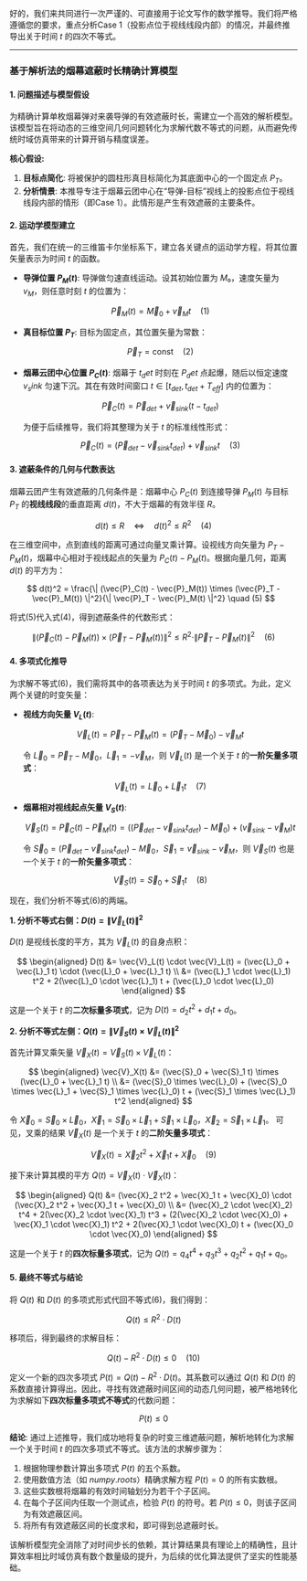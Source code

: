 好的，我们来共同进行一次严谨的、可直接用于论文写作的数学推导。我们将严格遵循您的要求，重点分析Case 1（投影点位于视线线段内部）的情况，并最终推导出关于时间 $t$ 的四次不等式。

---

### **基于解析法的烟幕遮蔽时长精确计算模型**

#### **1. 问题描述与模型假设**

为精确计算单枚烟幕弹对来袭导弹的有效遮蔽时长，需建立一个高效的解析模型。该模型旨在将动态的三维空间几何问题转化为求解代数不等式的问题，从而避免传统时域仿真带来的计算开销与精度误差。

**核心假设:**

1. **目标点简化**: 将被保护的圆柱形真目标简化为其底面中心的一个固定点 $P_T$。
2. **分析情景**: 本推导专注于烟幕云团中心在“导弹-目标”视线上的投影点位于视线线段内部的情形（即Case 1）。此情形是产生有效遮蔽的主要条件。

#### **2. 运动学模型建立**

首先，我们在统一的三维笛卡尔坐标系下，建立各关键点的运动学方程，将其位置矢量表示为时间 $t$ 的函数。

* **导弹位置 $P_M(t)$**: 导弹做匀速直线运动。设其初始位置为 $M₀$，速度矢量为 $v_M$，则任意时刻 $t$ 的位置为：

  $$
  \vec{P}_M(t) = \vec{M}_0 + \vec{v}_M t \quad (1)
  $$
* **真目标位置 $P_T$**: 目标为固定点，其位置矢量为常数：

  $$
  \vec{P}_T = \text{const} \quad (2)
  $$
* **烟幕云团中心位置 $P_C(t)$**: 烟幕于 $t_det$ 时刻在 $P_det$ 点起爆，随后以恒定速度 $v_sink$ 匀速下沉。其在有效时间窗口 $t \in [t_{det}, t_{det} + T_{eff}]$ 内的位置为：

  $$
  \vec{P}_C(t) = \vec{P}_{det} + \vec{v}_{sink}(t - t_{det})
  $$

  为便于后续推导，我们将其整理为关于 $t$ 的标准线性形式：

  $$
  \vec{P}_C(t) = (\vec{P}_{det} - \vec{v}_{sink}t_{det}) + \vec{v}_{sink}t \quad (3)
  $$

#### **3. 遮蔽条件的几何与代数表达**

烟幕云团产生有效遮蔽的几何条件是：烟幕中心 $P_C(t)$ 到连接导弹 $P_M(t)$ 与目标 $P_T$ 的**视线线段**的垂直距离 $d(t)$，不大于烟幕的有效半径 $R$。

$$
d(t) \le R \quad \iff \quad d(t)^2 \le R^2 \quad (4)
$$

在三维空间中，点到直线的距离可通过向量叉乘计算。设视线方向矢量为 $P_T - P_M(t)$，烟幕中心相对于视线起点的矢量为 $P_C(t) - P_M(t)$。根据向量几何，距离 $d(t)$ 的平方为：

$$
d(t)^2 = \frac{\| (\vec{P}_C(t) - \vec{P}_M(t)) \times (\vec{P}_T - \vec{P}_M(t)) \|^2}{\| \vec{P}_T - \vec{P}_M(t) \|^2} \quad (5)
$$

将式(5)代入式(4)，得到遮蔽条件的代数形式：

$$
\| (\vec{P}_C(t) - \vec{P}_M(t)) \times (\vec{P}_T - \vec{P}_M(t)) \|^2 \le R^2 \cdot \| \vec{P}_T - \vec{P}_M(t) \|^2 \quad (6)
$$

#### **4. 多项式化推导**

为求解不等式(6)，我们需将其中的各项表达为关于时间 $t$ 的多项式。为此，定义两个关键的时变矢量：

* **视线方向矢量 $V_L(t)$**:

  $$
  \vec{V}_L(t) = \vec{P}_T - \vec{P}_M(t) = (\vec{P}_T - \vec{M}_0) - \vec{v}_M t
  $$

  令 $\vec{L}_0 = \vec{P}_T - \vec{M}_0$，$\vec{L}_1 = -\vec{v}_M$，则 $\vec{V}_L(t)$ 是一个关于 $t$ 的**一阶矢量多项式**：

  $$
  \vec{V}_L(t) = \vec{L}_0 + \vec{L}_1 t \quad (7)
  $$
* **烟幕相对视线起点矢量 $V_S(t)$**:

  $$
  \vec{V}_S(t) = \vec{P}_C(t) - \vec{P}_M(t) = ((\vec{P}_{det} - \vec{v}_{sink}t_{det}) - \vec{M}_0) + (\vec{v}_{sink} - \vec{v}_M)t
  $$

  令 $\vec{S}_0 = (\vec{P}_{det} - \vec{v}_{sink}t_{det}) - \vec{M}_0$，$\vec{S}_1 = \vec{v}_{sink} - \vec{v}_M$，则 $\vec{V}_S(t)$ 也是一个关于 $t$ 的**一阶矢量多项式**：

  $$
  \vec{V}_S(t) = \vec{S}_0 + \vec{S}_1 t \quad (8)
  $$

现在，我们分析不等式(6)的两端。

**1. 分析不等式右侧：$D(t) = \| \vec{V}_L(t) \|^2$**

$D(t)$ 是视线长度的平方，其为 $\vec{V}_L(t)$ 的自身点积：

$$
\begin{aligned}
D(t) &= \vec{V}_L(t) \cdot \vec{V}_L(t) = (\vec{L}_0 + \vec{L}_1 t) \cdot (\vec{L}_0 + \vec{L}_1 t) \\
&= (\vec{L}_1 \cdot \vec{L}_1) t^2 + 2(\vec{L}_0 \cdot \vec{L}_1) t + (\vec{L}_0 \cdot \vec{L}_0)
\end{aligned}
$$

这是一个关于 $t$ 的**二次标量多项式**，记为 $D(t) = d_2 t^2 + d_1 t + d_0$。

**2. 分析不等式左侧：$Q(t) = \| \vec{V}_S(t) \times \vec{V}_L(t) \|^2$**

首先计算叉乘矢量 $\vec{V}_X(t) = \vec{V}_S(t) \times \vec{V}_L(t)$：

$$
\begin{aligned}
\vec{V}_X(t) &= (\vec{S}_0 + \vec{S}_1 t) \times (\vec{L}_0 + \vec{L}_1 t) \\
&= (\vec{S}_0 \times \vec{L}_0) + (\vec{S}_0 \times \vec{L}_1 + \vec{S}_1 \times \vec{L}_0) t + (\vec{S}_1 \times \vec{L}_1) t^2
\end{aligned}
$$

令 $\vec{X}_0 = \vec{S}_0 \times \vec{L}_0$，$\vec{X}_1 = \vec{S}_0 \times \vec{L}_1 + \vec{S}_1 \times \vec{L}_0$，$\vec{X}_2 = \vec{S}_1 \times \vec{L}_1$。
可见，叉乘的结果 $\vec{V}_X(t)$ 是一个关于 $t$ 的**二阶矢量多项式**：

$$
\vec{V}_X(t) = \vec{X}_2 t^2 + \vec{X}_1 t + \vec{X}_0 \quad (9)
$$

接下来计算其模的平方 $Q(t) = \vec{V}_X(t) \cdot \vec{V}_X(t)$：

$$
\begin{aligned}
Q(t) &= (\vec{X}_2 t^2 + \vec{X}_1 t + \vec{X}_0) \cdot (\vec{X}_2 t^2 + \vec{X}_1 t + \vec{X}_0) \\
&= (\vec{X}_2 \cdot \vec{X}_2) t^4 + 2(\vec{X}_2 \cdot \vec{X}_1) t^3 + (2(\vec{X}_2 \cdot \vec{X}_0) + \vec{X}_1 \cdot \vec{X}_1) t^2 + 2(\vec{X}_1 \cdot \vec{X}_0) t + (\vec{X}_0 \cdot \vec{X}_0)
\end{aligned}
$$

这是一个关于 $t$ 的**四次标量多项式**，记为 $Q(t) = q_4 t^4 + q_3 t^3 + q_2 t^2 + q_1 t + q_0$。

#### **5. 最终不等式与结论**

将 $Q(t)$ 和 $D(t)$ 的多项式形式代回不等式(6)，我们得到：

$$
Q(t) \le R^2 \cdot D(t)
$$

移项后，得到最终的求解目标：

$$
Q(t) - R^2 \cdot D(t) \le 0 \quad (10)
$$

定义一个新的四次多项式 $P(t) = Q(t) - R^2 \cdot D(t)$。其系数可以通过 $Q(t)$ 和 $D(t)$ 的系数直接计算得出。因此，寻找有效遮蔽时间区间的动态几何问题，被严格地转化为求解如下**四次标量多项式不等式**的代数问题：

$$
P(t) \le 0
$$

**结论**:
通过上述推导，我们成功地将复杂的时变三维遮蔽问题，解析地转化为求解一个关于时间 $t$ 的四次多项式不等式。该方法的求解步骤为：

1. 根据物理参数计算出多项式 $P(t)$ 的五个系数。
2. 使用数值方法（如 $numpy.roots$）精确求解方程 $P(t) = 0$ 的所有实数根。
3. 这些实数根将烟幕的有效时间轴划分为若干个子区间。
4. 在每个子区间内任取一个测试点，检验 $P(t)$ 的符号。若 $P(t) \le 0$，则该子区间为有效遮蔽区间。
5. 将所有有效遮蔽区间的长度求和，即可得到总遮蔽时长。

该解析模型完全消除了对时间步长的依赖，其计算结果具有理论上的精确性，且计算效率相比时域仿真有数个数量级的提升，为后续的优化算法提供了坚实的性能基础。

